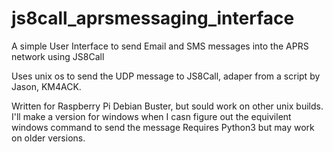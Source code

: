 # js8call_aprsmessaging_interface

A simple User Interface to send Email and SMS messages into the APRS network using JS8Call

Uses unix os to send the UDP message to JS8Call, adaper from a script by Jason, KM4ACK.

Written for Raspberry Pi Debian Buster, but sould work on other unix builds. 
I'll make a version for windows when I casn figure out the equivilent windows command to send the message
Requires Python3 but may work on older versions.


